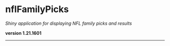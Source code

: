 # nflFamilyPicks

*Shiny application for displaying NFL family picks and results*

**version 1.21.1601**

----------
